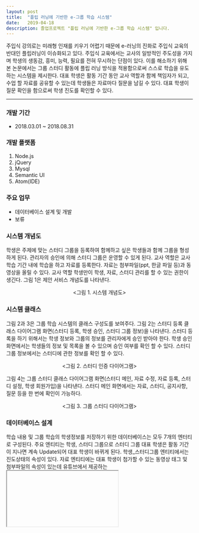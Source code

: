```yaml
---
layout: post
title:  "플립 러닝에 기반한 e-그룹 학습 시스템"
date:   2019-04-18
description: 졸업프로젝트 "플립 러닝에 기반한 e-그룹 학습 시스템" 입니다.
---
```


<p class="intro"><span class="dropcap">주</span>입식 강의로는 미래형 인재를 키우기 어렵기 때문에 e-러닝의 진화로 주입식 교육의 반대인 플립러닝이 이슈화되고 있다. 주입식 교육에서는 교사의 일방적인 주도성을 가지며 학생의 생동감, 흥미, 능력, 필요를 전혀 무시하는 단점이 있다. 이를 해소하기 위해 본 논문에서는 그룹 스터디 활동에 플립 러닝 방식을 적용함으로써 스스로 학습을 유도하는 시스템을 제시한다. 대표 학생은 활동 기간 동안 교사 역할과 함께 책임자가 되고, 수업  할 자료를 공유할 수 있는데 학생들은 자료마다 질문을 남길 수 있다. 대표 학생이 질문 확인을 함으로써 학생 진도를 확인할 수 있다.</p>

<hr>

<!-- # Heading 1

## Heading 2

### Heading 3

#### Heading 4

##### Heading 5

###### Heading 6 -->

<!-- <blockquote>개발 환경</blockquote> -->

### 개발 기간
* 2018.03.01 ~ 2018.08.31

### 개발 플랫폼
1. Node.js
2. jQuery
3. Mysql
4. Semantic UI
5. Atom(IDE)

### 주요 업무
* 데이터베이스 설계 및 개발
* 보류

### 시스템 개념도
학생은 주제에 맞는 스터디 그룹을 등록하여 함께하고 싶은 학생들과 함께 그룹을 형성하게 된다. 관리자의 승인에 의해 스터디 그룹은 운영할 수 있게 된다. 교사 역할은 교사 학습 기간 내에 학습을 하고 자료를 등록한다. 자료는 첨부파일(ppt, 한글 파일 등)과 동영상을 올릴 수 있다. 교사 역할 학생만이 학생, 자료, 스터디 관리를 할 수 있는 권한이 생긴다. 그림 1은 제안 서비스 개념도를 나타낸다.
<figure style="text-align: center;"><img src="{{ '/assets/img/시스템 개념도.png'}}" style="margin-bottom:0" alt=""><그림 1. 시스템 개념도></figure>

### 시스템 클래스
그림 2과 3은 그룹 학습 시스템의 클래스 구성도를 보여주다. 그림 2는 스터디 등록 클래스 다이어그램 화면(스터디 등록, 학생 승인, 스터디 그룹 정보)을 나타낸다. 스터디 등록을 하기 위해서는 학생 정보와 그룹의 정보를 관리자에게 승인 받아야 한다. 학생 승인 화면에서는 학생들의 정보 및 목록을 볼 수 있으며 승인 여부를 확인 할 수 있다. 스터디 그룹 정보에서는 스터디에 관한 정보를 확인 할 수 있다.
<figure style="text-align: center;"><img src="{{ '/assets/img/시스템클래스1.png'}}" style="margin-bottom:0" alt=""><그림 2. 스터디 인증 다이어그램></figure>
그림 4는 그룹 스터디 클래스 다이어그램 화면(스터디 메인, 자료 수정, 자료 등록, 스터디 설정, 학생 회원가입)을 나타낸다. 스터디 메인 화면에서는 자료, 스터디, 공지사항, 질문 등을 한 번에 확인이 가능하다.
<figure style="text-align: center;"><img src="{{ '/assets/img/시스템클래스2.png'}}" style="margin-bottom:0" alt=""><그림 3. 그룹 스터디 다이어그램></figure>

### 데이터베이스 설계
학습 내용 및 그룹 학습의 학생정보를 저장하기 위한 데이터베이스는 모두 7개의 엔터티로 구성된다. 주요 엔티티는 학생, 스터디 그룹으로 스터디 그룹 대표 학생은 활동 기간이 지나면 계속 Update되어 대표 학생이 바뀌게 된다. 학생_스터디그룹 엔티티에서는 진도상태의 속성이 있다. 자료 엔티티에는 대표 학생이 첨가할 수 있는 동영상 태그 및 첨부파일의 속성이 있는데 유튜브에서 제공하는 <iframe> 태그를 저장 할 수 있다. 다음 그림 4는 데이터베이스의 ER 다이어그램을 보여준다.
스터디 그룹 엔티티에서 대표학생 속성에는 첫 주자가 지정한 날짜가 지날 시 자동으로 다음 주자의 이름이 들어가게 된다. 자료 엔티티에서의 아이디와 스터디 명에는 해당 자료를 올린 학생의 아이디와 스터디 명이 들어간다. 공지사항 엔티티에도 아이디 및 스터디 명에는 올린 학생의 아이디와 진행하고 있는 스터디 명이 삽입 된다. 학생_스터디 그룹 엔티티는 스터디에 참여하는 학생의 진도를 확인할 수 있는 용도로 메인 화면에서 확인이 가능하다.
<figure style="text-align: center;"><img src="{{ '/assets/img/플립러닝_DB.jpg'}}" style="margin-bottom:0" alt=""><그림 3. 데이터베이스 설계></figure>

### 구현 결과
<figure style="text-align: center;margin: 0"><img src="{{ '/assets/img/스터디그룹 목록.PNG'}}" style="margin-bottom:0" alt=""><그림 4. 스터디 그룹 목록 화면></figure>
그림 4는 스터디 활동 메인 화면을 나타낸다. 상단에 최근 대표 학생이 올린 자료 4개가 순서대로 나열되고 자료 상세보기를 통해 해당 자료를 볼 수 있다. 자료 리스트 밑 공간에는 학생 진도가 그래프 형식으로 나타난다. 질문 모아보기에는 자료에 등록한 댓글들을 리스트 형식으로 볼 수 있으며 댓글 내용과 댓글을 등록한 학생의 이름, 등록한 시간을 확인할 수 있다. 질문 모아보기를 통해 오프라인에서 토론을 위한 주제를 선택할 수 있다.

<figure style="text-align: center;margin: 0"><img src="{{ '/assets/img/스터디그룹_메인화면.PNG'}}" style="margin-bottom:0" alt=""><그림 5. 스터디그룹 활동 메인 화면></figure>
그림 5는 자료 등록 페이지 화면을 보여준다. 대표학생은 자료를 등록하기 위해 자료 제목, 자료 내용, 동영상 태그, 첨부파일을 입력하며 동영상 태그에는 유튜브 url을 기술한다. 유튜브에서는 <iframe> 형식의 동영상 태그를 제공하므로 태그를 클립보드에 저장한 뒤 input 태그에 넣고 제출하면 강의 동영상이 연결된다.

그림 보류

그림 6은 유튜브에서 iframe 태그 복사하는 방법을 나타낸다. 대표 학생 화면의 자료 목록을 클릭해보면 자료 리스트가 나오고 상세보기를 들어 가보면 등록한 자료 제목, 자료 내용, 동영상, 첨부파일 정보를 확인할 수 있다. 동영상을 첨부하는 경우 유튜브에서 제공하는 <iframe> 태그를 DB에 저장하여 페이지가 뜨자마자 동영상이 나타나야 한다. HTML 태그로 인식하기 위해서는 replace() 함수를 사용하면 된다. 첨부한 동영상을 띄우기 위한 제이쿼리 코드로는 “tag.replace(/&lt;/g, '<').replace(/&#34;/g,'"').replace(/&gt;/g,'>');”을 사용한다. DB에서 불러온 <iframe> 태그를 문자로 변환하여 태그를 감싸고 있는 div태그에 즉시 append시킨다.
<figure style="text-align: center;margin: 0"><img src="{{ '/assets/img/자료데이터 관리.PNG'}}" style="margin-bottom:0" alt=""><그림 7. 자료 데이터 관리 화면></figure>
학생들이 등록한 질문은 화면 하단에 표시된다. 댓글 확인이 된 것은 서버로 확인 데이터를 넘겨주며 학생 진도에서 해당 학생의 그래프가 증가시킨다.
